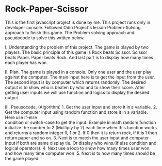 # Rock-Paper-Scissor 
This is the first javascript project is done by me.
This project runs only in developer console.
Followed Odin Project's lesson Problem-Solving approach to finish this game.
The Problem solving approach and pseudocode to solve this written below.

I. Understanding the problem of this project.
    The game is played by two players. The basic principle of this game is 
    Rock beats Scissor.
    Scissor beats Paper.
    Paper beats Rock.
    And last part is to display how many times each player has won.

II. Plan.
    The game is played in a console. Only one user and the user play against the computer.
    The main input here is to get the input from the user. 
    The second input is by computer which returns randomly.
    The desired output is to show who is beaten by who and to show their score.
    After getting user inputs we will use function and logics to display the desired output.

III. Pseusocode. (Algorithm)
    1. Get the user input and store it in a variable.
    2. Get the computer input using random function and store it in a variable. Here use if-else        
       condition or switch-case to get the input. Example in math random function initialize the number to 2 (Multiply by 2) each time when this function works and returns a random integer 0, 1 or 2. If 0 then it is return rock, if it is 1 then return paper and so on.
    3. Next is to match the user input and computer input if both are same display tie. Or display who 
       wins.(If else condition and logical operators).
    4. Next use a loop to show how many times user won and how many time computer won.
    5. Next is to how many times should be the game played. 



